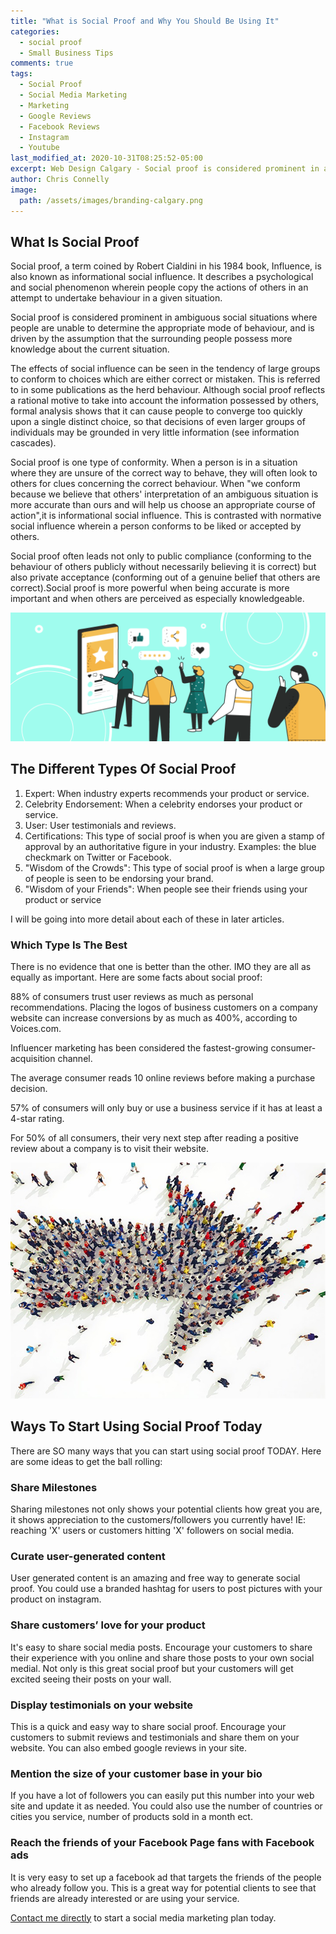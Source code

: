 ```yaml
---
title: "What is Social Proof and Why You Should Be Using It"
categories:
  - social proof
  - Small Business Tips
comments: true
tags:
  - Social Proof
  - Social Media Marketing
  - Marketing
  - Google Reviews
  - Facebook Reviews
  - Instagram
  - Youtube
last_modified_at: 2020-10-31T08:25:52-05:00
excerpt: Web Design Calgary - Social proof is considered prominent in ambiguous social situations where people are unable to determine the appropriate mode of behavior...
author: Chris Connelly
image:
  path: /assets/images/branding-calgary.png
---
```


## What Is Social Proof

Social proof, a term coined by Robert Cialdini in his 1984 book, Influence, is also known as informational social influence. It describes a psychological and social phenomenon wherein people copy the actions of others in an attempt to undertake behaviour in a given situation.

Social proof is considered prominent in ambiguous social situations where people are unable to determine the appropriate mode of behaviour, and is driven by the assumption that the surrounding people possess more knowledge about the current situation.

The effects of social influence can be seen in the tendency of large groups to conform to choices which are either correct or mistaken. This is referred to in some publications as the herd behaviour. Although social proof reflects a rational motive to take into account the information possessed by others, formal analysis shows that it can cause people to converge too quickly upon a single distinct choice, so that decisions of even larger groups of individuals may be grounded in very little information (see information cascades).

Social proof is one type of conformity. When a person is in a situation where they are unsure of the correct way to behave, they will often look to others for clues concerning the correct behaviour. When "we conform because we believe that others' interpretation of an ambiguous situation is more accurate than ours and will help us choose an appropriate course of action",it is informational social influence. This is contrasted with normative social influence wherein a person conforms to be liked or accepted by others.

Social proof often leads not only to public compliance (conforming to the behaviour of others publicly without necessarily believing it is correct) but also private acceptance (conforming out of a genuine belief that others are correct).Social proof is more powerful when being accurate is more important and when others are perceived as especially knowledgeable.

![social-media-marketing-calgary](/assets/images/social-media-marketing-calgary.png)

## The Different Types Of Social Proof

1. Expert: When industry experts recommends your product or service.
2. Celebrity Endorsement: When a celebrity endorses your product or service.
3. User: User testimonials and reviews.
4. Certifications: This type of social proof is when you are given a stamp of approval by an authoritative figure in your industry. Examples: the blue checkmark on Twitter or Facebook.
5. "Wisdom of the Crowds": This type of social proof is when a large group of people is seen to be endorsing your brand.
6. "Wisdom of your Friends": When people see their friends using your product or service

I will be going into more detail about each of these in later articles.

### Which Type Is The Best

There is no evidence that one is better than the other. IMO they are all as equally as important. Here are some facts about social proof:

88% of consumers trust user reviews as much as personal recommendations.
Placing the logos of business customers on a company website can increase conversions by as much as 400%, according to Voices.com.

Influencer marketing has been considered the fastest-growing consumer-acquisition channel.

The average consumer reads 10 online reviews before making a purchase decision.

57% of consumers will only buy or use a business service if it has at least a 4-star rating.

For 50% of all consumers, their very next step after reading a positive review about a company is to visit their website.

![branding-calgary](/assets/images/marketing-calgary.png)

## Ways To Start Using Social Proof Today

There are SO many ways that you can start using social proof TODAY. Here are some ideas to get the ball rolling:

### Share Milestones

Sharing milestones not only shows your potential clients how great you are, it shows appreciation to the customers/followers you currently have! IE: reaching 'X' users or customers hitting 'X' followers on social media.

### Curate user-generated content

User generated content is an amazing and free way to generate social proof. You could use a branded hashtag for users to post pictures with your product on instagram.

### Share customers’ love for your product

It's easy to share social media posts. Encourage your customers to share their experience with you online and share those posts to your own social medial. Not only is this great social proof but your customers will get excited seeing their posts on your wall.

### Display testimonials on your website

This is a quick and easy way to share social proof. Encourage your customers to submit reviews and testimonials and share them on your website. You can also embed google reviews in your site.

### Mention the size of your customer base in your bio

If you have a lot of followers you can easily put this number into your web site and update it as needed. You could also use the number of countries or cities you service, number of products sold in a month ect.

### Reach the friends of your Facebook Page fans with Facebook ads

It is very easy to set up a facebook ad that targets the friends of the people who already follow you. This is a great way for potential clients to see that friends are already interested or are using your service.

[Contact me directly](https://chrisconnelly.dev) to start a social media marketing plan today.
